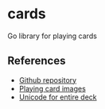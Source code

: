 # cards
Go library for playing cards

## References
- [Github repository](https://github.com/philhanna/cards)
- [Playing card images](https://tekeye.uk/playing_cards/svg-playing-cards)
- [Unicode for entire deck](https://en.wikipedia.org/wiki/Standard_52-card_deck#Unicode)